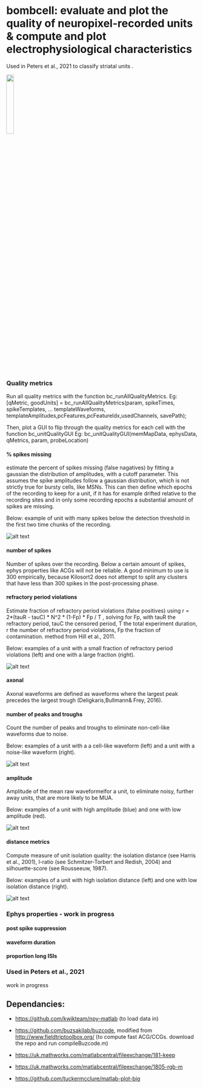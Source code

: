 # bombcell: evaluate and plot the quality of neuropixel-recorded units & compute and plot electrophysiological characteristics

Used in Peters et al., 2021 to classify striatal units .

<img src="https://github.com/Julie-Fabre/bombcell/blob/master/images/bombcell2.png" width=20% height=20%>

### Quality metrics 

Run all quality metrics with the function bc_runAllQualityMetrics. Eg:
				[qMetric, goodUnits] = bc_runAllQualityMetrics(param, spikeTimes, spikeTemplates, ...
    					templateWaveforms, templateAmplitudes,pcFeatures,pcFeatureIdx,usedChannels, savePath);
    					
Then, plot a GUI to flip through the quality metrics for each cell with the function bc_unitQualityGUI Eg:
				bc_unitQualityGUI(memMapData, ephysData, qMetrics, param, probeLocation)
						
####  % spikes missing 

estimate the percent of spikes missing (false nagatives) by fitting a gaussian the distribution of amplitudes, with a cutoff parameter. This assumes the spike amplitudes follow a gaussian distribution, which is not strictly true for bursty cells, like MSNs. This can then define which epochs of the recording to keep for a unit, if it has for example drifted relative to the recording sites and in only some recording epochs a substantial amount of spikes are missing.

Below: example of unit with many spikes below the detection threshold in the first two time chunks of the recording. 

![alt text](https://github.com/Julie-Fabre/bombcell/blob/master/images/percSpikesMissingDrift.png?raw=true)

#### number of spikes 

Number of spikes over the recording. Below a certain amount of spikes, ephys properties like ACGs will not be reliable. A good minimum to use is 300 empirically, because Kilosort2 does not attempt to split any clusters that have less than 300 spikes in the post-processing phase.


#### refractory period violations

Estimate fraction of refractory period violations (false positives) using  r = 2*(tauR - tauC) * N^2 * (1-Fp) * Fp / T , solving for Fp, with tauR the refractory period, tauC the censored period, T the total experiment duration, r the number of refractory period violations, Fp the fraction of contamination. method from Hill et al., 2011. 

Below: examples of a unit with a small fraction of refractory period violations (left) and one with a large fraction (right).

![alt text](https://github.com/Julie-Fabre/bombcell/blob/master/images/rpv.png?raw=true)

#### axonal

Axonal waveforms are defined as waveforms where the largest peak precedes the largest trough (Deligkaris,Bullmann& Frey, 2016).

#### number of peaks and troughs

Count the number of peaks and troughs to eliminate non-cell-like waveforms due to noise.

Below: examples of a unit with a a cell-like waveform (left) and a unit with a noise-like waveform (right).

![alt text](https://github.com/Julie-Fabre/bombcell/blob/master/images/numberTroughsPeaks.png?raw=true)

#### amplitude 

Amplitude of the mean raw waveformelfor a unit, to eliminate noisy, further away units, that are more likely to be MUA. 

Below: examples of a unit with high amplitude (blue) and one with low amplitude (red).

![alt text](https://github.com/Julie-Fabre/bombcell/blob/master/images/amplitude.png?raw=true)

#### distance metrics  

Compute measure of unit isolation quality: the isolation distance (see Harris et al., 2001), l-ratio (see Schmitzer-Torbert and Redish, 2004) and silhouette-score (see Rousseeuw, 1987). 

Below: examples of a unit with high isolation distance (left) and one with low isolation distance (right).

![alt text](https://github.com/Julie-Fabre/bombcell/blob/master/images/isolationDistance.png?raw=true)

### Ephys properties - work in progress 

#### post spike suppression 

#### waveform duration

#### proportion long ISIs 

### Used in Peters et al., 2021

work in progress

## Dependancies:

- https://github.com/kwikteam/npy-matlab (to load data in)

- https://github.com/buzsakilab/buzcode, modified from http://www.fieldtriptoolbox.org/ (to compute fast ACG/CCGs. download the repo and run compileBuzcode.m)

- https://uk.mathworks.com/matlabcentral/fileexchange/181-keep 

- https://uk.mathworks.com/matlabcentral/fileexchange/1805-rgb-m

- https://github.com/tuckermcclure/matlab-plot-big
